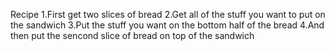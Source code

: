 Recipe
1.First get two slices of bread
2.Get all of the stuff you want to put on the sandwich
3.Put the stuff you want on the bottom half of the bread
4.And then put the sencond slice of bread on top of the sandwich